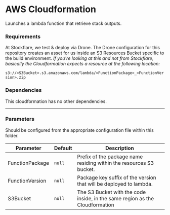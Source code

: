 # AWS Cloudformation

Launches a lambda function that retrieve stack outputs.

### Requirements

At Stockflare, we test & deploy via Drone. The Drone configuration for this repository creates an asset for us inside an S3 Resources Bucket specific to the build environment. *If you're looking at this and not from Stockflare, basically the Cloudformation expects a resource at the following location:*

`s3://<S3Bucket>.s3.amazonaws.com/lambda/<FunctionPackage>_<FunctionVersion>.zip`

### Dependencies

This cloudformation has no other dependencies.

---

### Parameters

Should be configured from the appropriate configuration file within this folder.

| Parameter       | Default | Description                                                         |
|-----------------|---------|---------------------------------------------------------------------|
| FunctionPackage | `null`  | Prefix of the package name residing within the resources S3 bucket. |
| FunctionVersion | `null`  | Package key suffix of the version that will be deployed to lambda.  |
| S3Bucket | `null` | The S3 Bucket with the code inside, in the same region as the Cloudformation |
